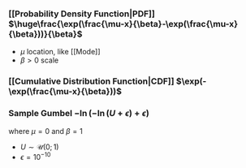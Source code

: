 ### [[Probability Density Function|PDF]] $\huge\frac{\exp(\frac{\mu-x}{\beta}-\exp(\frac{\mu-x}{\beta}))}{\beta}$
- $\mu$ location, like [[Mode]]
- $\beta>0$ scale
### [[Cumulative Distribution Function|CDF]] $\exp(-\exp(\frac{\mu-x}{\beta}))$
### Sample Gumbel $-\ln(-\ln(U+\epsilon)+\epsilon)$
where $\mu=0$ and $\beta=1$
- $U\sim\mathcal{U}(0;1)$
- $\epsilon=10^{-10}$